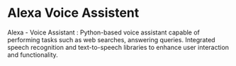 # Alexa Voice Assistent 
Alexa - Voice Assistant : Python-based voice assistant capable of performing tasks such as web searches, 
answering queries. Integrated speech recognition and text-to-speech libraries to enhance user interaction and 
functionality.  
